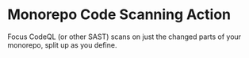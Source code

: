 # Monorepo Code Scanning Action

Focus CodeQL (or other SAST) scans on just the changed parts of your monorepo, split up as you define.
